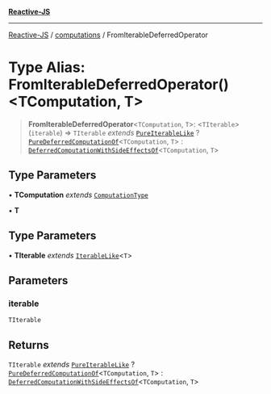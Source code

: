 [**Reactive-JS**](../../README.md)

***

[Reactive-JS](../../README.md) / [computations](../README.md) / FromIterableDeferredOperator

# Type Alias: FromIterableDeferredOperator()\<TComputation, T\>

> **FromIterableDeferredOperator**\<`TComputation`, `T`\>: \<`TIterable`\>(`iterable`) => `TIterable` *extends* [`PureIterableLike`](../interfaces/PureIterableLike.md) ? [`PureDeferredComputationOf`](PureDeferredComputationOf.md)\<`TComputation`, `T`\> : [`DeferredComputationWithSideEffectsOf`](DeferredComputationWithSideEffectsOf.md)\<`TComputation`, `T`\>

## Type Parameters

• **TComputation** *extends* [`ComputationType`](ComputationType.md)

• **T**

## Type Parameters

• **TIterable** *extends* [`IterableLike`](../interfaces/IterableLike.md)\<`T`\>

## Parameters

### iterable

`TIterable`

## Returns

`TIterable` *extends* [`PureIterableLike`](../interfaces/PureIterableLike.md) ? [`PureDeferredComputationOf`](PureDeferredComputationOf.md)\<`TComputation`, `T`\> : [`DeferredComputationWithSideEffectsOf`](DeferredComputationWithSideEffectsOf.md)\<`TComputation`, `T`\>
